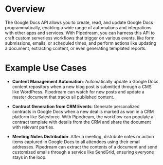 # Overview

The Google Docs API allows you to create, read, and update Google Docs programmatically, enabling a wide range of automations and integrations with other apps and services. With Pipedream, you can harness this API to craft custom serverless workflows that trigger on various events, like form submissions, emails, or scheduled times, and perform actions like updating a document, extracting content, or even generating templated reports.

# Example Use Cases

- **Content Management Automation**: Automatically update a Google Docs content repository when a new blog post is submitted through a CMS like WordPress. Pipedream can watch for new posts and update a master document that tracks all published content.

- **Contract Generation from CRM Events**: Generate personalized contracts in Google Docs when a new deal is marked as won in a CRM platform like Salesforce. With Pipedream, the workflow can populate a contract template with details from the CRM and share the document with relevant parties.

- **Meeting Notes Distribution**: After a meeting, distribute notes or action items captured in Google Docs to all attendees using their email addresses. Pipedream can extract the contents of a document and send customized emails through a service like SendGrid, ensuring everyone stays in the loop.
